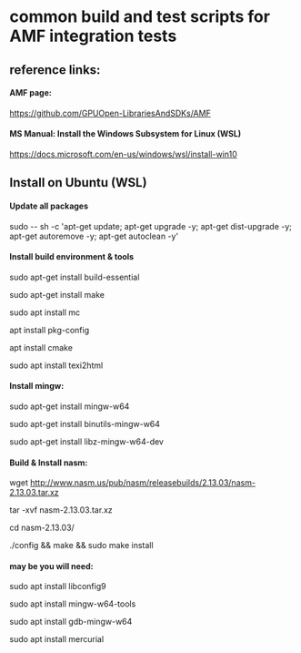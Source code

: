 # common build and test scripts for AMF integration tests

## reference links:

#### AMF page:
https://github.com/GPUOpen-LibrariesAndSDKs/AMF

#### MS Manual: Install the Windows Subsystem for Linux (WSL)
https://docs.microsoft.com/en-us/windows/wsl/install-win10

## Install on Ubuntu (WSL)

#### Update all packages

sudo -- sh -c 'apt-get update; apt-get upgrade -y; apt-get dist-upgrade -y; apt-get autoremove -y; apt-get autoclean -y'

#### Install build environment & tools
sudo apt-get install build-essential

sudo apt-get install make

sudo apt install mc

apt install pkg-config

apt install cmake

sudo apt install texi2html

#### Install mingw:
sudo apt-get install mingw-w64

sudo apt-get install binutils-mingw-w64

sudo apt-get install libz-mingw-w64-dev

#### Build & Install nasm:
wget http://www.nasm.us/pub/nasm/releasebuilds/2.13.03/nasm-2.13.03.tar.xz

tar -xvf nasm-2.13.03.tar.xz

cd nasm-2.13.03/

./config && make && sudo make install

#### may be you will need:

sudo apt install libconfig9

sudo apt install mingw-w64-tools

sudo apt install gdb-mingw-w64

sudo apt install mercurial
